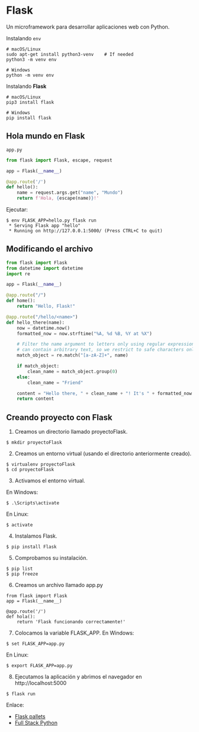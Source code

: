# Flask

Un microframework para desarrollar aplicaciones web con Python.


Instalando ```env```
```
# macOS/Linux
sudo apt-get install python3-venv    # If needed
python3 -m venv env

# Windows
python -m venv env
```

Instalando **Flask**
```
# macOS/Linux
pip3 install flask

# Windows
pip install flask
```

## Hola mundo en Flask

```app.py```

```python
from flask import Flask, escape, request

app = Flask(__name__)

@app.route('/')
def hello():
    name = request.args.get("name", "Mundo")
    return f'Hola, {escape(name)}!'    
```

Ejecutar:

```
$ env FLASK_APP=hello.py flask run
 * Serving Flask app "hello"
 * Running on http://127.0.0.1:5000/ (Press CTRL+C to quit)
```


##  Modificando el archivo
```python
from flask import Flask
from datetime import datetime
import re

app = Flask(__name__)

@app.route("/")
def home():
    return "Hello, Flask!"

@app.route("/hello/<name>")
def hello_there(name):
    now = datetime.now()
    formatted_now = now.strftime("%A, %d %B, %Y at %X")

    # Filter the name argument to letters only using regular expressions. URL arguments
    # can contain arbitrary text, so we restrict to safe characters only.
    match_object = re.match("[a-zA-Z]+", name)

    if match_object:
        clean_name = match_object.group(0)
    else:
        clean_name = "Friend"

    content = "Hello there, " + clean_name + "! It's " + formatted_now
    return content
```

## Creando proyecto con Flask

1. Creamos un directorio llamado proyectoFlask.
```
$ mkdir proyectoFlask
```

2. Creamos un entorno virtual (usando el directorio anteriormente creado).
```
$ virtualenv proyectoFlask
$ cd proyectoFlask
```

3. Activamos el entorno virtual. 

En Windows:

```
$ .\Scripts\activate
```

En Linux:
```
$ activate
```
4. Instalamos Flask.
```
$ pip install Flask
```

5. Comprobamos su instalación.
```
$ pip list
$ pip freeze
```

6. Creamos un archivo llamado app.py
```
from flask import Flask
app = Flask(__name__)
 
@app.route('/')
def hola():
    return 'Flask funcionando correctamente!'
```

7. Colocamos la variable FLASK_APP. En Windows:
```
$ set FLASK_APP=app.py
```
En Linux:
```
$ export FLASK_APP=app.py
```

8. Ejecutamos la aplicación y abrimos el navegador en http://localhost:5000
```
$ flask run
```


Enlace:

* [Flask pallets](https://flask.palletsprojects.com/en/1.1.x/)
* [Full Stack Python](https://www.fullstackpython.com/flask.html)
